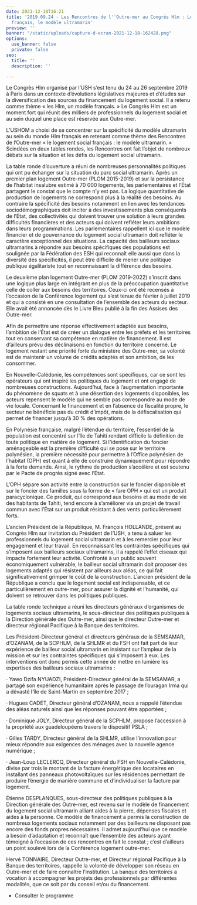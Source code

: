```yaml
---
date: 2021-12-18T16:21
title: '2019.09.24 - Les Rencontres de l''Outre-mer au Congrès Hlm : Le logement social
  français, le modèle ultramarin'
preview: ''
banner: "/static/uploads/capture-d-ecran-2021-12-18-162428.png"
options:
  use_banner: false
  private: false
seo:
  title: ''
  description: ''

---
```

Le Congrès Hlm organisé par l’USH s’est tenu du 24 au 26 septembre 2019 à Paris dans un contexte d’évolutions législatives majeures et d’études sur la diversification des sources du financement du logement social. Il a retenu comme thème « les Hlm, un modèle français. » Le Congrès Hlm est un moment fort qui réunit des milliers de professionnels du logement social et au sein duquel une place est réservée aux Outre-mer.

L’USHOM a choisi de se concentrer sur la spécificité du modèle ultramarin au sein du monde Hlm français en retenant comme thème des Rencontres de l’Outre-mer « le logement social français : le modèle ultramarin. » Scindées en deux tables rondes, les Rencontres ont fait l’objet de nombreux débats sur la situation et les défis du logement social ultramarin.

La table ronde d’ouverture a réuni de nombreuses personnalités politiques qui ont pu échanger sur la situation du parc social ultramarin. Après un premier plan logement Outre-mer (PLOM 2015-2019) et sur la persistance de l’habitat insalubre estimé à 70 000 logements, les parlementaires et l’État partagent le constat que le compte n’y est pas. La logique quantitative de production de logements ne correspond plus à la réalité des besoins. Au contraire la spécificité des besoins notamment en lien avec les tendances sociodémographiques doit inciter à des investissements plus conséquents de l’État, des collectivités qui doivent trouver une solution à leurs grandes difficultés financières et des acteurs qui doivent refléter leurs ambitions dans leurs programmations. Les parlementaires rappellent ici que le modèle financier et de gouvernance du logement social ultramarin doit refléter le caractère exceptionnel des situations. La capacité des bailleurs sociaux ultramarins à répondre aux besoins spécifiques des populations est soulignée par la Fédération des ESH qui reconnaît elle aussi que dans la diversité des spécificités, il peut être difficile de mener une politique publique égalitariste tout en reconnaissant la différence des besoins.

Le deuxième plan logement Outre-mer (PLOM 2019-2022) s’inscrit dans une logique plus large en intégrant en plus de la préoccupation quantitative celle de coller aux besoins des territoires. Ceux-ci ont été recensés à l’occasion de la Conférence logement qui s’est tenue de février à juillet 2019 et qui a consisté en une consultation de l’ensemble des acteurs du secteur. Elle avait été annoncée dès le Livre Bleu publié à la fin des Assises des Outre-mer.

Afin de permettre une réponse effectivement adaptée aux besoins, l’ambition de l’État est de créer un dialogue entre les préfets et les territoires tout en conservant sa compétence en matière de financement. Il est d’ailleurs prévu des déclinaisons en fonction du territoire concerné. Le logement restant une priorité forte du ministère des Outre-mer, sa volonté est de maintenir un volume de crédits adaptés et son ambition, de les consommer.

En Nouvelle-Calédonie, les compétences sont spécifiques, car ce sont les opérateurs qui ont inspiré les politiques du logement et ont engagé de nombreuses constructions. Aujourd’hui, face à l’augmentation importante du phénomène de squats et à une désertion des logements disponibles, les acteurs repensent le modèle qui ne semble pas correspondre au mode de vie locale. Concernant le financement et en l’absence de fiscalité propre, le secteur ne bénéficie pas du crédit d’impôt, mais de la défiscalisation qui permet de financer jusqu’à 30 % des opérations.

En Polynésie française, malgré l’étendue du territoire, l’essentiel de la population est concentré sur l’île de Tahiti rendant difficile la définition de toute politique en matière de logement. Si l’identification du foncier aménageable est la première difficulté qui se pose sur le territoire polynésien, la première nécessité pour permettre à l’Office polynésien de l’habitat (OPH) est quant à elle de construire dynamiquement pour répondre à la forte demande. Ainsi, le rythme de production s’accélère et est soutenu par le Pacte de progrès signé avec l’État.

L’OPH sépare son activité entre la construction sur le foncier disponible et sur le foncier des familles sous la forme de « fare OPH » qui est un produit paracyclonique. Ce produit, qui correspond aux besoins et au mode de vie des habitants de Tahiti, tend encore à s’améliorer via un projet de travail commun avec l’État sur un produit résistant à des vents particulièrement forts.

L’ancien Président de la République, M. François HOLLANDE, présent au Congrès Hlm sur invitation du Président de l’USH, a tenu à saluer les professionnels du logement social ultramarin et à les remercier pour leur engagement et leur travail. En reconnaissant les contraintes spécifiques qui s’imposent aux bailleurs sociaux ultramarins, il a rappelé l’effet ciseaux qui impacte fortement leur activité. Confronté à un public souvent économiquement vulnérable, le bailleur social ultramarin doit proposer des logements adaptés qui résistent par ailleurs aux aléas, ce qui fait significativement grimper le coût de la construction. L’ancien président de la République a conclu que le logement social est indispensable, et ce particulièrement en outre-mer, pour assurer la dignité et l’humanité, qui doivent se retrouver dans les politiques publiques.

La table ronde technique a réuni les directeurs généraux d’organismes de logements sociaux ultramarins, le sous-directeur des politiques publiques à la Direction générale des Outre-mer, ainsi que le directeur Outre-mer et directeur régional Pacifique à la Banque des territoires.

Les Président-Directeur général et directeurs généraux de la SEMSAMAR, d’OZANAM, de la SCPHLM, de la SHLMR et du FSH ont fait part de leur expérience de bailleur social ultramarin en insistant sur l’ampleur de la mission et sur les contraintes spécifiques qui s’imposent à eux. Les interventions ont donc permis cette année de mettre en lumière les expertises des bailleurs sociaux ultramarins :

· Yawo Dzifa NYUADZI, Président-Directeur général de la SEMSAMAR, a partagé son expérience humanitaire après le passage de l’ouragan Irma qui a dévasté l’île de Saint-Martin en septembre 2017 ;

· Hugues CADET, Directeur général d’OZANAM, nous a rappelé l’étendue des aléas naturels ainsi que les réponses pouvant être apportées ;

· Dominique JOLY, Directeur général de la SCPHLM, propose l’accession à la propriété aux guadeloupéens travers le dispositif PSLA ;

· Gilles TARDY, Directeur général de la SHLMR, utilise l’innovation pour mieux répondre aux exigences des ménages avec la nouvelle agence numérique ;

· Jean-Loup LECLERCQ, Directeur général du FSH en Nouvelle-Calédonie, divise par trois le montant de la facture énergétique des locataires en installant des panneaux photovoltaïques sur les résidences permettant de produire l’énergie de manière commune et d’individualiser la facture par logement.

Étienne DESPLANQUES, sous-directeur des politiques publiques à la Direction générale des Outre-mer, est revenu sur le modèle de financement du logement social ultramarin alliant aides à la pierre, dépenses fiscales et aides à la personne. Ce modèle de financement a permis la construction de nombreux logements sociaux notamment par des bailleurs ne disposant pas encore des fonds propres nécessaires. Il admet aujourd’hui que ce modèle a besoin d’adaptation et reconnaît que l’ensemble des acteurs ayant témoigné à l’occasion de ces rencontres en fait le constat ; c’est d’ailleurs un point soulevé lors de la Conférence logement outre-mer.

Hervé TONNAIRE, Directeur Outre-mer, et Directeur régional Pacifique à la Banque des territoires, rappelle la volonté de développer son réseau en Outre-mer et de faire connaître l’institution. La banque des territoires a vocation à accompagner les projets des professionnels par différentes modalités, que ce soit par du conseil et/ou du financement.

* Consulter le programme 